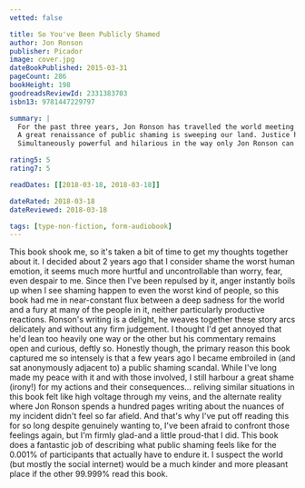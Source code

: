 ```yaml
---
vetted: false

title: So You've Been Publicly Shamed
author: Jon Ronson
publisher: Picador
image: cover.jpg
dateBookPublished: 2015-03-31
pageCount: 286
bookHeight: 198
goodreadsReviewId: 2331383703
isbn13: 9781447229797

summary: |
  For the past three years, Jon Ronson has travelled the world meeting recipients of high-profile public shamings. The shamed are people like us – people who, say, made a joke on social media that came out badly, or made a mistake at work. Once their transgression is revealed, collective outrage circles with the force of a hurricane and the next thing they know they’re being torn apart by an angry mob, jeered at, demonized, sometimes even fired from their job.
  A great renaissance of public shaming is sweeping our land. Justice has been democratized. The silent majority are getting a voice. But what are we doing with our voice? We are mercilessly finding people’s faults. We are defining the boundaries of normality by ruining the lives of those outside it. We are using shame as a form of social control.
  Simultaneously powerful and hilarious in the way only Jon Ronson can be, So You’ve Been Publicly Shamed is a deeply honest book about modern life, full of eye-opening truths about the escalating war on human flaws – and the very scary part we all play in it.

rating5: 5
rating7: 5

readDates: [[2018-03-18, 2018-03-18]]

dateRated: 2018-03-18
dateReviewed: 2018-03-18

tags: [type-non-fiction, form-audiobook]
---
```


This book shook me, so it's taken a bit of time to get my thoughts together about it.
  I decided about 2 years ago that I consider shame the worst human emotion, it seems much more hurtful and uncontrollable than worry, fear, even despair to me. Since then I've been repulsed by it, anger instantly boils up when I see shaming happen to even the worst kind of people, so this book had me in near-constant flux between a deep sadness for the world and a fury at many of the people in it, neither particularly productive reactions.
  Ronson's writing is a delight, he weaves together these story arcs delicately and without any firm judgement. I thought I'd get annoyed that he'd lean too heavily one way or the other but his commentary remains open and curious, deftly so.
  Honestly though, the primary reason this book captured me so intensely is that a few years ago I became embroiled in (and sat anonymously adjacent to) a public shaming scandal. While I've long made my peace with it and with those involved, I still harbour a great shame (irony!) for my actions and their consequences… reliving similar situations in this book felt like high voltage through my veins, and the alternate reality where Jon Ronson spends a hundred pages writing about the nuances of my incident didn't feel so far afield. And that's why I've put off reading this for so long despite genuinely wanting to, I've been afraid to confront those feelings again, but I'm firmly glad-and a little proud-that I did.
  This book does a fantastic job of describing what public shaming feels like for the 0.001% of participants that actually have to endure it. I suspect the world (but mostly the social internet) would be a much kinder and more pleasant place if the other 99.999% read this book.
